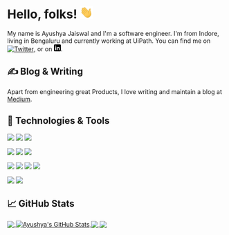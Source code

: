# Hello, folks! <img src="https://raw.githubusercontent.com/ayushya/ayushya/main/wave.gif" width="30px">

My name is Ayushya Jaiswal and I'm a software engineer.
I'm from Indore, living in Bengaluru and currently working at UiPath. You can find me on [![Twitter][1.2]][1],  or on [![LinkedIn][3.2]][3].

## &#x270d; Blog & Writing

Apart from engineering great Products, I love writing and maintain a blog at [Medium](https://medium.com/@ayushya).

## 🔧 Technologies & Tools
![](https://img.shields.io/badge/OS-MacOS-informational?style=flat&logo=macos&logoColor=white&color=2bbc8a)
![](https://img.shields.io/badge/OS-Linux-informational?style=flat&logo=linux&logoColor=white&color=2bbc8a)
![](https://img.shields.io/badge/OS-Windows-informational?style=flat&logo=windows&logoColor=white&color=2bbc8a)

![](https://img.shields.io/badge/Language-JavaScript-informational?style=flat&logo=javascript&logoColor=white&color=2bbc8a)
![](https://img.shields.io/badge/Language-TypeScript-informational?style=flat&logo=typescript&logoColor=white&color=2bbc8a)
![](https://img.shields.io/badge/Language-C%23-informational?style=flat&logo=csharp&logoColor=white&color=2bbc8a)

![](https://img.shields.io/badge/Code-React-informational?style=flat&logo=react&logoColor=white&color=2bbc8a)
![](https://img.shields.io/badge/Code-Angular-informational?style=flat&logo=angular&logoColor=white&color=2bbc8a)
![](https://img.shields.io/badge/Code-.NET-informational?style=flat&logo=dotnet&logoColor=white&color=2bbc8a)
![](https://img.shields.io/badge/Code-Node.js-informational?style=flat&logo=nodedotjs&logoColor=white&color=2bbc8a)

![](https://img.shields.io/badge/Editor-VS_Code-informational?style=flat&logo=visualstudiocode&logoColor=white&color=2bbc8a)
![](https://img.shields.io/badge/Editor-Visual_Studio-informational?style=flat&logo=visualstudio&logoColor=white&color=2bbc8a)

## &#x1f4c8; GitHub Stats

<a href="https://github.com/ayushya/ayushya">
  <img align="center" src="https://github-readme-stats.vercel.app/api/top-langs/?username=ayushya&hide=java,html,tex&title_color=ffffff&text_color=c9cacc&icon_color=2bbc8a&bg_color=1d1f21&langs_count=3" />
</a>
<a href="https://github.com/ayushya/ayushya">
  <img align="center" src="https://github-readme-stats.vercel.app/api?username=ayushya&show_icons=true&line_height=27&count_private=true&title_color=ffffff&text_color=c9cacc&icon_color=2bbc8a&bg_color=1d1f21" alt="Ayushya's GitHub Stats" />
</a>

<a href="https://github.com/ayushya/covid-vaccine-checker">
  <img align="center" src="https://github-readme-stats.vercel.app/api/pin/?username=ayushya&repo=covid-vaccine-checker&title_color=ffffff&text_color=c9cacc&icon_color=2bbc8a&bg_color=1d1f21" />
</a>


<a href="https://github.com/ayushya/mutual-funds">
  <img align="center" src="https://github-readme-stats.vercel.app/api/pin/?username=ayushya&repo=mutal-funds&title_color=ffffff&text_color=c9cacc&icon_color=2bbc8a&bg_color=1d1f21" />
</a>    

<!-- links to social media icons -->

<!-- icons with padding -->

[1.1]: http://i.imgur.com/tXSoThF.png (twitter icon with padding)
[2.1]: http://i.imgur.com/0o48UoR.png (github icon with padding)

<!-- icons without padding -->

[1.2]: http://i.imgur.com/wWzX9uB.png (twitter icon without padding)
[2.2]: http://i.imgur.com/9I6NRUm.png (github icon without padding)
[3.2]: https://raw.githubusercontent.com/ayushya/ayushya/main/linkedin-3-16.png (LinkedIn icon without padding)


<!-- links to your social media accounts -->

[1]: https://twitter.com/ayushya_jaiswal
[2]: https://github.com/ayushya
[3]: https://www.linkedin.com/in/ayushyajaiswal/


<!-- Resources -->
<!-- Icons: https://simpleicons.org/ -->
<!-- GitHub Stats: https://github.com/anuraghazra/github-readme-stats -->
<!-- Emojis: https://emojipedia.org/emoji/ -->
<!-- HTML Emojis: https://www.fileformat.info/index.htm -->
<!-- Shields: https://shields.io/ -->
<!-- Awesome GitHub Profile README: https://github.com/abhisheknaiidu/awesome-github-profile-readme -->
